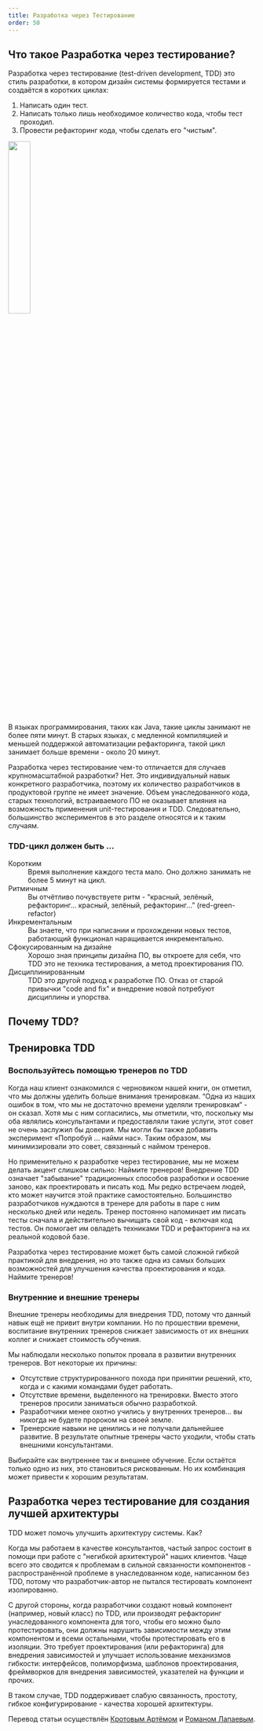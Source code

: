 ```yaml
---
title: Разработка через Тестирование
order: 50
---
```


## Что такое Разработка через тестирование?

Разработка через тестирование (test-driven development, TDD) это стиль разработки, в котором дизайн системы формируется тестами и создаётся в коротких циклах:

1. Написать один тест.
2. Написать только лишь необходимое количество кода, чтобы тест проходил.
3. Провести рефакторинг кода, чтобы сделать его "чистым".

<img src="/img/technical-excellence/tdd.png" width="30%">

В языках программирования, таких как Java, такие циклы занимают не более пяти минут. В старых языках, с медленной компиляцией и меньшей поддержкой автоматизации рефакторинга, такой цикл занимает больше времени - около 20 минут.

Разработка через тестирование чем-то отличается для случаев крупномасштабной разработки? Нет. Это индивидуальный навык конкретного разработчика, поэтому их количество разработчиков в продуктовой группе не имеет значение.
Объем унаследованного кода, старых технологий, встраиваемого ПО не оказывает влияния на возможность применения unit-тестирования и TDD. Следовательно, большинство экспериментов в это разделе относятся и к таким случаям.

### TDD-цикл должен быть ...

<dl>
<dt>Коротким</dt>
<dd>Время выполнение каждого теста мало. Оно должно занимать не более 5 минут на цикл.</dd>

<dt>Ритмичным</dt>
<dd>Вы отчётливо почувствуете ритм - “красный, зелёный, рефакторинг... красный, зелёный, рефакторинг...” (red-green-refactor)</dd>

<dt>Инкрементальным</dt>
<dd>Вы знаете, что при написании и прохождении новых тестов, работающий функционал наращивается инкрементально.</dd>

<dt>Сфокусированным на дизайне</dt>
<dd>Хорошо зная принципы дизайна ПО, вы откроете для себя, что TDD это не техника тестирования, а метод проектирования ПО.</dd>

<dt>Дисциплинированным</dt>
<dd>TDD это другой подход к разработке ПО. Отказ от старой привычки "code and fix" и внедрение новой потребуют дисциплины и упорства.</dd>
</dl>

## Почему TDD?


## Тренировка TDD

### Воспользуйтесь помощью тренеров по TDD

Когда наш клиент ознакомился с черновиком нашей книги, он отметил, что мы должны уделить больше внимания тренировкам. “Одна из наших ошибок в том, что мы не достаточно времени уделяли тренировкам“ - он сказал. Хотя мы с ним согласились, мы отметили, что, поскольку мы оба являлись консультантами и предоставляли такие услуги, этот совет не очень заслужил бы доверия. Мы могли бы также добавить эксперимент «Попробуй ... найми нас». Таким образом, мы минимизировали это совет, связанный с наймом тренеров.

Но применительно к разработке через тестирование, мы не можем делать акцент слишком сильно: Наймите тренеров! Внедрение TDD означает "забывание" традиционных способов разработки и освоение заново, как проектировать и писать код. Мы редко встречаем людей, кто может научится этой практике самостоятельно. Большинство разработчиков нуждаются в тренере для работы в паре с ним несколько дней или недель. Тренер постоянно напоминает им писать тесты сначала и действительно вычищать свой код - включая код тестов. Он помогает им овладеть техниками TDD и  рефакторинга на их реальной кодовой базе.   

Разработка через тестирование может быть самой сложной гибкой практикой для внедрения, но это также одна из самых больших возможностей для улучшения качества проектирования и кода. Наймите тренеров!

### Внутренние и внешние тренеры

Внешние тренеры необходимы для внедрения TDD, потому что данный навык ещё не привит внутри компании. Но по прошествии времени, воспитание внутренних тренеров снижает зависимость от их внешних коллег и снижает стоимость обучения.

Мы наблюдали несколько попыток провала в развитии внутренних тренеров. Вот некоторые их причины:

* Отсутствие структурированного похода при принятии решений, кто, когда и с какими командами будет работать.
* Отсутствие времени, выделенного на тренировки. Вместо этого тренеров просили заниматься обычно разработкой.
* Разработчики менее охотно учились у внутренних тренеров... вы никогда не будете пророком на своей земле.
* Тренерские навыки не ценились и не получали дальнейшее развитие. В результате опытные тренеры часто уходили, чтобы стать внешними консультантами.

Выбирайте как внутреннее так и внешнее обучение. Если остаётся только одно из них, это становиться рискованным. Но их комбинация может привести к хорошим результатам.

## Разработка через тестирование для создания лучшей архитектуры

TDD может помочь улучшить архитектуру системы. Как?

Когда мы работаем в качестве консультантов, частый запрос состоит в помощи при работе с "негибкой архитектурой" наших клиентов. Чаще всего это сводится к проблемам в сильной связанности компонентов - распространённой проблеме в унаследованном коде, написанном без TDD, потому что разработчик-автор не пытался тестировать компонент изолированно.

С другой стороны, когда разработчики создают новый компонент (например, новый класс) по TDD, или производят рефакторинг унаследованного компонента для того, чтобы его можно было протестировать, они должны нарушить зависимости между этим компонентом и всеми остальными, чтобы протестировать его в изоляции. Это требует проектирования (или рефакторинга) для внедрения зависимостей и улучшает использование механизмов гибкости: интерфейсов, полиморфизма, шаблонов проектирования, фреймворков для внедрения зависимостей, указателей на функции и прочих.

В таком случае, TDD поддерживает слабую связанность, простоту, гибкое конфигурирование - качества хорошей архитектуры.

Перевод статьи осуществлён [Кротовым Артёмом](https://www.facebook.com/artem.v.krotov) и [Романом Лапаевым](https://www.linkedin.com/in/romanlapaev).